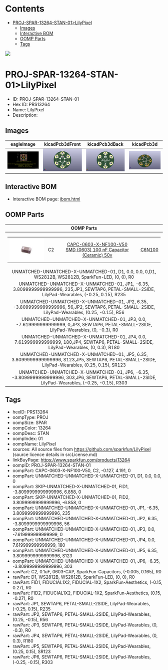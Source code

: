 



Contents
========

* [PROJ-SPAR-13264-STAN-01>LilyPixel](#proj-spar-13264-stan-01lilypixel)
	* [Images](#images)
	* [Interactive BOM](#interactive-bom)
	* [OOMP Parts](#oomp-parts)
	* [Tags](#tags)
  
![][im]
# PROJ-SPAR-13264-STAN-01>LilyPixel

- ID: PROJ-SPAR-13264-STAN-01
- Hex ID: PRS13264
- Name: LilyPixel
- Description: 

## Images
  
  

|eagleImage|kicadPcb3dFront|kicadPcb3dBack|kicadPcb3d|
| :---: | :---: | :---: | :---: |
|[![eagleImage](eagleImage_140.png)](eagleImage_600.png)|[![kicadPcb3dFront](kicadPcb3dFront_140.png)](kicadPcb3dFront_600.png)|[![kicadPcb3dBack](kicadPcb3dBack_140.png)](kicadPcb3dBack_600.png)|[![kicadPcb3d](kicadPcb3d_140.png)](kicadPcb3d_600.png)|

## Interactive BOM

- Interactive BOM page: [ibom.html](kicad/bom/ibom.html)

## OOMP Parts
  

|OOMP Parts|
| :---: |
|<table><tr><td>![CAPC-0603-X-NF100-V50](https://raw.githubusercontent.com/oomlout/oomlout_OOMP_parts/main/CAPC-0603-X-NF100-V50/image_140.jpg)</td><td> C2</td><td>[CAPC-0603-X-NF100-V50<br>SMD (0603) 100 nF Capacitor (Ceramic) 50v](https://github.com/oomlout/oomlout_OOMP_parts/tree/main/CAPC-0603-X-NF100-V50/)</td><td>[C6N100](https://github.com/oomlout/oomlout_OOMP_parts/tree/main/CAPC-0603-X-NF100-V50/)</td></tr></table>|
|UNMATCHED-UNMATCHED-X-UNMATCHED-01, D1, 0.0, 0.0, 0,D1, WS2812B, WS2812B, SparkFun-LED, (0, 0), R0|
|UNMATCHED-UNMATCHED-X-UNMATCHED-01, JP1, -6.35, 3.8099999999999996, 235,JP1, SEWTAP6, PETAL-SMALL-2SIDE, LilyPad-Wearables, (-0.25, 0.15), R235|
|UNMATCHED-UNMATCHED-X-UNMATCHED-01, JP2, 6.35, -3.8099999999999996, 56,JP2, SEWTAP6, PETAL-SMALL-2SIDE, LilyPad-Wearables, (0.25, -0.15), R56|
|UNMATCHED-UNMATCHED-X-UNMATCHED-01, JP3, 0.0, -7.619999999999999, 0,JP3, SEWTAP6, PETAL-SMALL-2SIDE, LilyPad-Wearables, (0, -0.3), R0|
|UNMATCHED-UNMATCHED-X-UNMATCHED-01, JP4, 0.0, 7.619999999999999, 180,JP4, SEWTAP6, PETAL-SMALL-2SIDE, LilyPad-Wearables, (0, 0.3), R180|
|UNMATCHED-UNMATCHED-X-UNMATCHED-01, JP5, 6.35, 3.8099999999999996, S123,JP5, SEWTAP6, PETAL-SMALL-2SIDE, LilyPad-Wearables, (0.25, 0.15), SR123|
|UNMATCHED-UNMATCHED-X-UNMATCHED-01, JP6, -6.35, -3.8099999999999996, 303,JP6, SEWTAP6, PETAL-SMALL-2SIDE, LilyPad-Wearables, (-0.25, -0.15), R303|

## Tags

- hexID: PRS13264
- oompType: PROJ
- oompSize: SPAR
- oompColor: 13264
- oompDesc: STAN
- oompIndex: 01
- oompName: LilyPixel
- sources: All source files from https://github.com/sparkfun/LilyPixel (source licence details in srcLicense.md)
- linkBuyPage: https://www.sparkfun.com/products/13264
- oompID: PROJ-SPAR-13264-STAN-01
- oompPart: CAPC-0603-X-NF100-V50, C2, -0.127, 4.191, 0
- oompPart: UNMATCHED-UNMATCHED-X-UNMATCHED-01, D1, 0.0, 0.0, 0
- oompPart: SKIP-UNMATCHED-X-UNMATCHED-01, FID1, -3.8099999999999996, 6.858, 0
- oompPart: SKIP-UNMATCHED-X-UNMATCHED-01, FID2, 3.8099999999999996, -6.858, 0
- oompPart: UNMATCHED-UNMATCHED-X-UNMATCHED-01, JP1, -6.35, 3.8099999999999996, 235
- oompPart: UNMATCHED-UNMATCHED-X-UNMATCHED-01, JP2, 6.35, -3.8099999999999996, 56
- oompPart: UNMATCHED-UNMATCHED-X-UNMATCHED-01, JP3, 0.0, -7.619999999999999, 0
- oompPart: UNMATCHED-UNMATCHED-X-UNMATCHED-01, JP4, 0.0, 7.619999999999999, 180
- oompPart: UNMATCHED-UNMATCHED-X-UNMATCHED-01, JP5, 6.35, 3.8099999999999996, S123
- oompPart: UNMATCHED-UNMATCHED-X-UNMATCHED-01, JP6, -6.35, -3.8099999999999996, 303
- rawPart: C2, 0.1uF, 0603-CAP, SparkFun-Capacitors, (-0.005, 0.165), R0
- rawPart: D1, WS2812B, WS2812B, SparkFun-LED, (0, 0), R0
- rawPart: FID1, FIDUCIAL1X2, FIDUCIAL-1X2, SparkFun-Aesthetics, (-0.15, 0.27), R0
- rawPart: FID2, FIDUCIAL1X2, FIDUCIAL-1X2, SparkFun-Aesthetics, (0.15, -0.27), R0
- rawPart: JP1, SEWTAP6, PETAL-SMALL-2SIDE, LilyPad-Wearables, (-0.25, 0.15), R235
- rawPart: JP2, SEWTAP6, PETAL-SMALL-2SIDE, LilyPad-Wearables, (0.25, -0.15), R56
- rawPart: JP3, SEWTAP6, PETAL-SMALL-2SIDE, LilyPad-Wearables, (0, -0.3), R0
- rawPart: JP4, SEWTAP6, PETAL-SMALL-2SIDE, LilyPad-Wearables, (0, 0.3), R180
- rawPart: JP5, SEWTAP6, PETAL-SMALL-2SIDE, LilyPad-Wearables, (0.25, 0.15), SR123
- rawPart: JP6, SEWTAP6, PETAL-SMALL-2SIDE, LilyPad-Wearables, (-0.25, -0.15), R303



[im]: kicadPcb3d_450.png

